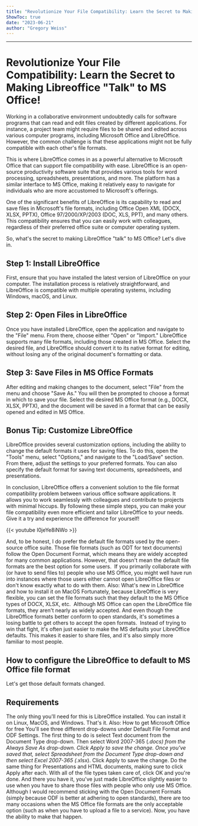 ```yaml
---
title: "Revolutionize Your File Compatibility: Learn the Secret to Making Libreoffice Talk to MS Office!"
ShowToc: true 
date: "2023-06-21"
author: "Gregory Weiss"
---
```

*****
# Revolutionize Your File Compatibility: Learn the Secret to Making Libreoffice "Talk" to MS Office!

Working in a collaborative environment undoubtedly calls for software programs that can read and edit files created by different applications. For instance, a project team might require files to be shared and edited across various computer programs, including Microsoft Office and LibreOffice. However, the common challenge is that these applications might not be fully compatible with each other's file formats.

This is where LibreOffice comes in as a powerful alternative to Microsoft Office that can support file compatibility with ease. LibreOffice is an open-source productivity software suite that provides various tools for word processing, spreadsheets, presentations, and more. The platform has a similar interface to MS Office, making it relatively easy to navigate for individuals who are more accustomed to Microsoft's offerings.

One of the significant benefits of LibreOffice is its capability to read and save files in Microsoft's file formats, including Office Open XML (DOCX, XLSX, PPTX), Office 97/2000/XP/2003 (DOC, XLS, PPT), and many others. This compatibility ensures that you can easily work with colleagues, regardless of their preferred office suite or computer operating system.

So, what's the secret to making LibreOffice "talk" to MS Office? Let's dive in.

## Step 1: Install LibreOffice

First, ensure that you have installed the latest version of LibreOffice on your computer. The installation process is relatively straightforward, and LibreOffice is compatible with multiple operating systems, including Windows, macOS, and Linux.

## Step 2: Open Files in LibreOffice

Once you have installed LibreOffice, open the application and navigate to the "File" menu. From there, choose either "Open" or "Import." LibreOffice supports many file formats, including those created in MS Office. Select the desired file, and LibreOffice should convert it to its native format for editing, without losing any of the original document's formatting or data.

## Step 3: Save Files in MS Office Formats

After editing and making changes to the document, select "File" from the menu and choose "Save As." You will then be prompted to choose a format in which to save your file. Select the desired MS Office format (e.g., DOCX, XLSX, PPTX), and the document will be saved in a format that can be easily opened and edited in MS Office.

## Bonus Tip: Customize LibreOffice

LibreOffice provides several customization options, including the ability to change the default formats it uses for saving files. To do this, open the "Tools" menu, select "Options," and navigate to the "Load/Save" section. From there, adjust the settings to your preferred formats. You can also specify the default format for saving text documents, spreadsheets, and presentations.

In conclusion, LibreOffice offers a convenient solution to the file format compatibility problem between various office software applications. It allows you to work seamlessly with colleagues and contribute to projects with minimal hiccups. By following these simple steps, you can make your file compatibility even more efficient and tailor LibreOffice to your needs. Give it a try and experience the difference for yourself!

{{< youtube I0jeYe8iNWo >}} 



And, to be honest, I do prefer the default file formats used by the open-source office suite. Those file formats (such as ODT for text documents) follow the Open Document Format, which means they are widely accepted for many common applications.
However, that doesn't mean the default file formats are the best option for some users. 
If you primarily collaborate with (or have to send files to) people who use MS Office, you might well have run into instances where those users either cannot open LibreOffice files or don't know exactly what to do with them.
Also: What's new in LibreOffice and how to install it on MacOS
Fortunately, because LibreOffice is very flexible, you can set the file formats such that they default to the MS Office types of DOCX, XLSX, etc. 
Although MS Office can open the LibreOffice file formats, they aren't nearly as widely accepted. And even though the LibreOffice formats better conform to open standards, it's sometimes a losing battle to get others to accept the open formats. 
Instead of trying to win that fight, it's often just easier to make the MS defaults your LibreOffice defaults. This makes it easier to share files, and it's also simply more familiar to most people.

 
## How to configure the LibreOffice to default to MS Office file format


Let's get those default formats changed.

 
## Requirements


The only thing you'll need for this is LibreOffice installed. You can install it on Linux, MacOS, and Windows. That's it.
Also: How to get Microsoft Office for free
You'll see three different drop-downs under Default File Format and ODF Settings. The first thing to do is select Text document from the Document Type drop-down. Then select Word 2007-365 (*.docs) from the Always Save As drop-down.
Click Apply to save the change. Once you've saved that, select Spreadsheet from the Document Type drop-down and then select Excel 2007-365 (*.xlsx). Click Apply to save the change. Do the same thing for Presentations and HTML documents, making sure to click Apply after each. With all of the file types taken care of, click OK and you're done.
And there you have it, you've just made LibreOffice slightly easier to use when you have to share those files with people who only use MS Office. Although I would recommend sticking with the Open Document Formats (simply because ODF is better at adhering to open standards), there are too many occasions when the MS Office file formats are the only acceptable option (such as when you have to upload a file to a service). Now, you have the ability to make that happen.




